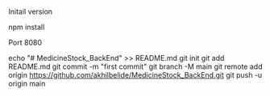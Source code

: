 Initail version

npm install

Port 8080

echo "# MedicineStock_BackEnd" >> README.md
git init
git add README.md
git commit -m "first commit"
git branch -M main
git remote add origin https://github.com/akhilbelide/MedicineStock_BackEnd.git
git push -u origin main